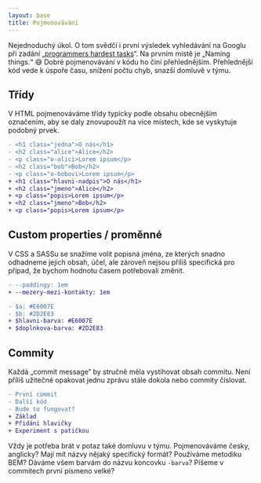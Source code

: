 ```yaml
---
layout: base
title: Pojmenovávání
---
```


Nejednoduchý úkol. O tom svědčí i první výsledek vyhledávání na Googlu při zadání „[programmers hardest tasks](https://www.google.com/search?q=programmers+hardest+tasks)“. Na prvním místě je „Naming things.“ 😅 Dobré pojmenovávání v kódu ho činí přehlednějším. Přehlednější kód vede k úspoře času, snížení počtu chyb, snazší domluvě v týmu.

## Třídy

V HTML pojmenováváme třídy typicky podle obsahu obecnějším označením, aby se daly znovupoužít na více místech, kde se vyskytuje podobný prvek.

```diff
- <h1 class="jedna">O nás</h1>
- <h2 class="alice">Alice</h2>
- <p class="o-alici>Lorem ipsum</p>
- <h2 class="bob">Bob</h2>
- <p class="o-bobovi>Lorem ipsum</p>
+ <h1 class="hlavni-nadpis">O nás</h1>
+ <h2 class="jmeno">Alice</h2>
+ <p class="popis>Lorem ipsum</p>
+ <h2 class="jmeno">Bob</h2>
+ <p class="popis>Lorem ipsum</p>
```

## Custom properties / proměnné

V CSS a SASSu se snažíme volit popisná jména, ze kterých snadno odhadneme jejich obsah, účel, ale zároveň nejsou příliš specifická pro případ, že bychom hodnotu časem potřebovali změnit.

```diff
- --paddingy: 1em
+ --mezery-mezi-kontakty: 1em
```

```diff
- $a: #E6007E
- $b: #2D2E83
+ $hlavni-barva: #E6007E
+ $doplnkova-barva: #2D2E83
```

## Commity

Každá „commit message“ by stručně měla vystihovat obsah commitu. Není příliš užitečné opakovat jednu zprávu stále dokola nebo commity číslovat.

```diff
- První commit
- Další kód
- Bude to fungovat?
+ Základ
+ Přidání hlavičky
+ Experiment s patičkou
```

Vždy je potřeba brát v potaz také domluvu v týmu. Pojmenováváme česky, anglicky? Mají mít názvy nějaký specifický formát? Používáme metodiku BEM? Dáváme všem barvám do názvu koncovku `-barva`? Píšeme v commitech první písmeno velké?
